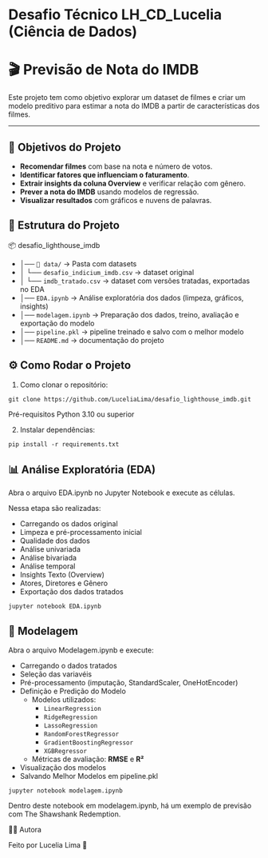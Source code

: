 #  Desafio Técnico  LH_CD_Lucelia (Ciência de Dados)


# 🎬 Previsão de Nota do IMDB

Este projeto tem como objetivo explorar um dataset de filmes e criar um modelo preditivo para estimar a nota do IMDB a partir de características dos filmes.

---

## 🔹 Objetivos do Projeto

- **Recomendar filmes** com base na nota e número de votos.  
- **Identificar fatores que influenciam o faturamento**.  
- **Extrair insights da coluna Overview** e verificar relação com gênero.  
- **Prever a nota do IMDB** usando modelos de regressão.  
- **Visualizar resultados** com gráficos e nuvens de palavras.


## 📂 Estrutura do Projeto

📦 desafio_lighthouse_imdb

- │── `📂 data/` → Pasta com datasets
-   │       └── `desafio_indicium_imdb.csv` → dataset original
-   │       └── `imdb_tratado.csv` → dataset com versões tratadas, exportadas no EDA
- │── `EDA.ipynb` → Análise exploratória dos dados (limpeza, gráficos, insights)
- │── `modelagem.ipynb` → Preparação dos dados, treino, avaliação e exportação do modelo
- │── `pipeline.pkl` → pipeline treinado e salvo com o melhor modelo
- │── `README.md` → documentação do projeto

## ⚙️ Como Rodar o Projeto

1. Como clonar o repositório:
   
```
git clone https://github.com/LuceliaLima/desafio_lighthouse_imdb.git

```


Pré-requisitos
Python 3.10 ou superior

2. Instalar dependências:

```
pip install -r requirements.txt
```


## 📊 Análise Exploratória (EDA)

Abra o arquivo EDA.ipynb no Jupyter Notebook e execute as células.

Nessa etapa são realizadas:

- Carregando os dados original
- Limpeza e pré-processamento inicial
- Qualidade dos dados
- Análise univariada
- Análise bivariada
- Análise temporal
- Insights Texto (Overview)
- Atores, Diretores e Gênero
- Exportação dos dados tratados

```
jupyter notebook EDA.ipynb
```

## 🤖 Modelagem

Abra o arquivo Modelagem.ipynb e execute: 

- Carregando o dados tratados
- Seleção das variavéis
- Pré-processamento (imputação, StandardScaler, OneHotEncoder)
- Definição e Predição do Modelo
   - Modelos utilizados:
        - `LinearRegression`
        - `RidgeRegression`
        - `LassoRegression`
        - `RandomForestRegressor`
        - `GradientBoostingRegressor`
        - `XGBRegressor`
    - Métricas de avaliação: **RMSE** e **R²**
- Visualização dos modelos
- Salvando Melhor Modelos em pipeline.pkl


```
jupyter notebook modelagem.ipynb
```

Dentro deste notebook em modelagem.ipynb, há um exemplo de previsão com The Shawshank Redemption.



👩‍💻 Autora

Feito por Lucelia Lima  🚀



